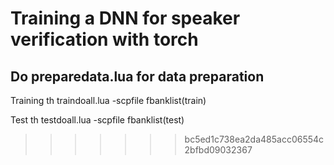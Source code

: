 # Training a DNN for speaker verification with torch
## Do preparedata.lua for data preparation
Training
th traindoall.lua -scpfile fbanklist(train)

Test
th testdoall.lua  -scpfile fbanklist(test)
>>>>>>> bc5ed1c738ea2da485acc06554c2bfbd09032367
